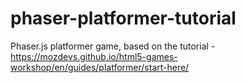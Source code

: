 # phaser-platformer-tutorial
Phaser.js platformer game, based on the tutorial - https://mozdevs.github.io/html5-games-workshop/en/guides/platformer/start-here/
